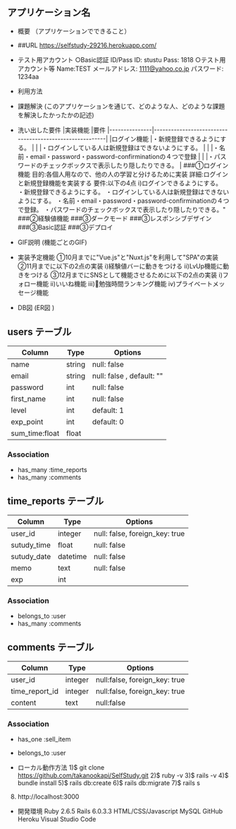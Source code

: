 アプリケーション名
----------------

- 概要
（アプリケーションでできること）

- ##URL
https://selfstudy-29216.herokuapp.com/

- テスト用アカウント
○Basic認証
ID/Pass
ID: stustu
Pass: 1818
○テスト用アカウント等
Name:TEST
メールアドレス: 1111@yahoo.co.jp
パスワード: 1234aa

- 利用方法

- 課題解決
(このアプリケーションを通じて、どのような人、どのような課題を解決したかったかの記述)

- 洗い出した要件
|実装機能        |要件
|---------------|---------------------------------------------------------|
|ログイン機能     |・新規登録できるようにする。                                  |
|               |・ログインしている人は新規登録はできないようにする。              |
|               |・名前・email・password・password-confirminationの４つで登録 |
|               |・パスワードのチェックボックスで表示したり隠したりできる。         |
###①ログイン機能
目的:各個人用なので、他の人の学習と分けるために実装
詳細:ログインと新規登録機能を実装する
要件:以下の4点
i)ログインできるようにする。
・新規登録できるようにする。
・ログインしている人は新規登録はできないようにする。
・名前・email・password・password-confirminationの４つで登録。
・パスワードのチェックボックスで表示したり隠したりできる。"
###②経験値機能
###③ダークモード
###③レスポンシブデザイン
###③Basic認証
###③デプロイ

- GIF説明
(機能ごとのGIF)

- 実装予定機能
①10月までに"Vue.js"と"Nuxt.js"を利用して"SPA"の実装
②11月までに以下の2点の実装
i)経験値バーに動きをつける
ii)LvUp機能に動きをつける
③12月までにSNSとして機能させるために以下の2点の実装
i)フォロー機能
ii)いいね機能
iii)勉強時間ランキング機能
iv)プライベートメッセージ機能

- DB図
(ER図<Github> )
## users テーブル
| Column          | Type     | Options                        |
| --------------  | -------  | ------------------------------ |
| name            | string   | null: false                    |
| email           | string   | null: false , default: ""      |
| password        | int      | null: false                    |
| first_name      | int      | null: false                    |
| level           | int      | default: 1                     |
| exp_point       | int      | default: 0                     |
| sum_time:float  | float    |                                |

### Association
- has_many :time_reports
- has_many :comments


## time_reports テーブル
| Column            | Type    | Options                       |
| ----------------- | ------- | ----------------------------- |
| user_id           | integer | null: false, foreign_key: true| 
| sutudy_time       | float   | null: false                   |
| sutudy_date       | datetime| null: false                   |
| memo              | text    | null: false                   |
| exp               | int     |                               |

### Association
- belongs_to :user
- has_many :comments


## comments テーブル
| Column         | Type       | Options                        |
| -------------- | ---------- | ------------------------------ |
| user_id        | integer    | null:false, foreign_key: true  |
| time_report_id | integer    | null:false, foreign_key: true  |
| content        | text       | null:false                     |

### Association
- has_one    :sell_item
- belongs_to :user


- ローカル動作方法
1)$ git clone https://github.com/takanookapi/SelfStudy.git
2)$ ruby -v
3)$ rails -v
4)$ bundle install
5)$ rails db:create
6)$ rails db:migrate
7)$ rails s
8)  http://localhost:3000

- 開発環境
Ruby 2.6.5
Rails 6.0.3.3
HTML/CSS/Javascript
MySQL
GitHub
Heroku
Visual Studio Code
